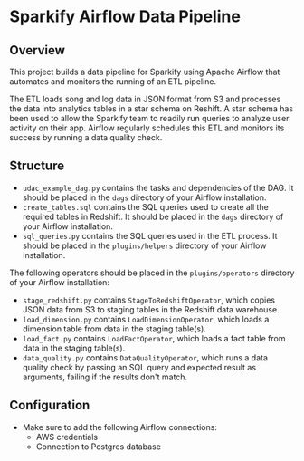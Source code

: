# Sparkify Airflow Data Pipeline

## Overview

This project builds a data pipeline for Sparkify using Apache Airflow that automates and monitors the running of an ETL pipeline.

The ETL loads song and log data in JSON format from S3 and processes the data into analytics tables in a star schema on Reshift. A star schema has been used to allow the Sparkify team to readily run queries to analyze user activity on their app. Airflow regularly schedules this ETL and monitors its success by running a data quality check.

## Structure

* `udac_example_dag.py` contains the tasks and dependencies of the DAG. It should be placed in the `dags` directory of your Airflow installation.
* `create_tables.sql` contains the SQL queries used to create all the required tables in Redshift. It should be placed in the `dags` directory of your Airflow installation.
* `sql_queries.py` contains the SQL queries used in the ETL process. It should be placed in the `plugins/helpers` directory of your Airflow installation.

The following operators should be placed in the `plugins/operators` directory of
your Airflow installation:
* `stage_redshift.py` contains `StageToRedshiftOperator`, which copies JSON data from S3 to staging tables in the Redshift data warehouse.
* `load_dimension.py` contains `LoadDimensionOperator`, which loads a dimension table from data in the staging table(s).
* `load_fact.py` contains `LoadFactOperator`, which loads a fact table from data in the staging table(s).
* `data_quality.py` contains `DataQualityOperator`, which runs a data quality check by passing an SQL query and expected result as arguments, failing if the results don't match.

## Configuration

* Make sure to add the following Airflow connections:
    * AWS credentials
    * Connection to Postgres database
